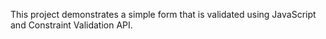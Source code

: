 This project demonstrates a simple form that is validated using JavaScript and
Constraint Validation API.
